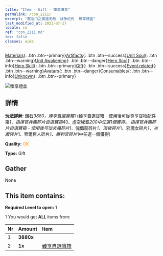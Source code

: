 ```yaml
---
title: "Item - Gift - 臻享禮盒"
permalink: /con_2211/
excerpt: "魔法门之英雄无敌：战争纪元  臻享禮盒"
last_modified_at: 2021-07-27
locale: cn
ref: "con_2211.md"
toc: false
classes: wide
---
```

 [Materials](/ItemsCN/){: .btn .btn--primary}[Artifacts](/ItemsCN/Artifacts/){: .btn .btn--success}[Unit Soul](/ItemsCN/UnitSoul/){: .btn .btn--warning}[Unit Awakening](/ItemsCN/UnitAwakening/){: .btn .btn--danger}[Hero Soul](/ItemsCN/HeroSoul/){: .btn .btn--info}[Hero Skill](/ItemsCN/HeroSkill/){: .btn .btn--primary}[Gift](/ItemsCN/Gift/){: .btn .btn--success}[Event related](/ItemsCN/Events/){: .btn .btn--warning}[Avatars](/ItemsCN/Avatars/){: .btn .btn--danger}[Consumables](/ItemsCN/Consumables/){: .btn .btn--info}[Unknown](/ItemsCN/Unknown/){: .btn .btn--primary}

 ![臻享禮盒](/images/t/i_907190.png)

## 詳情
 **玩法詳解:** 鑽石*3880，臻享自選寶箱*1 (臻享自選寶箱 - 使用後可從尊享寶物配件箱*1、指揮官兵團碎片自選寶箱*40、虛空秘銀*200中任選1個獲得。 指揮官兵團碎片自選寶箱 - 使用後可從炎魔碎片*1、傀儡龍碎片*1、海後碎片*1、邪魔女碎片*1、冰魔碎片*1、索爾巨人碎片*1、審判官碎片*1中任選一個獲得)

 **Quality:** <span style="color: #FF8C00">OK</span>

 **Type:** Gift

## Gather

  None

## This item contains:

 **Required Level to open:** 1

 1 You would get **ALL** items  from:

  | Nr | Amount |     Item    |
  |:---|:-------|:------------|
  | 1 |  **3880x** | <i class="fas fa-gem"/> |  | 
  | 2 |  **1x** | [臻享自選寶箱](/cn/Items/con_2205/) |  | 
